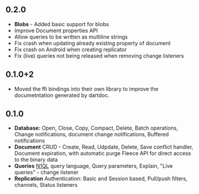 ## 0.2.0
*  **Blobs** - Added basic support for blobs
* Improve Document properties API
* Allow queries to be written as multiline strings
* Fix crash when updating already existing property of document
* Fix crash on Android when creating replicator
* Fix (live) queries not being released when removing change listeners

## 0.1.0+2
 * Moved the ffi bindings into their own library to improve the documetntation generated by dartdoc.

## 0.1.0
* **Database:** Open, Close, Copy, Compact, Delete, Batch operations, Change notifications, document change notifications, Buffered notifications
* **Document**
    CRUD - Create, Read, Udpdate, Delete, Save conflict handler, Document expiration, with automatic purge
    Fleece API for direct access to the binary data
* **Queries**
    [N1QL](https://www.couchbase.com/products/n1ql) query language, Query parameters, Explain, "Live queries" - change listener
* **Replication**
    Authentication: Basic and Session based, Pull/push filters, channels, Status listeners